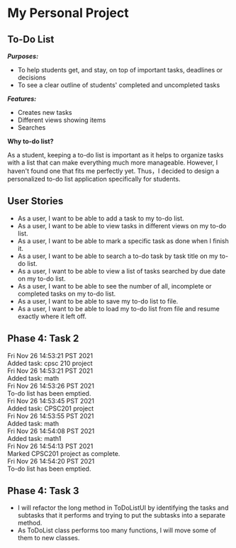 # My Personal Project

## To-Do List

***Purposes:***
- To help students get, and stay, on top of important tasks, deadlines or decisions
- To see a clear outline of students' completed and uncompleted tasks


***Features:***
- Creates new tasks
- Different views showing items
- Searches


**Why to-do list?**

As a student, keeping a to-do list is important as it helps to organize tasks with a list that can make everything much
more manageable. However, I haven't found one that fits me perfectly yet. Thus，I decided to design a personalized
to-do list application specifically for students.


## User Stories

- As a user, I want to be able to add a task to my to-do list.
- As a user, I want to be able to view tasks in different views on my to-do list.
- As a user, I want to be able to mark a specific task as done when I finish it.
- As a user, I want to be able to search a to-do task by task title on my to-do list.
- As a user, I want to be able to view a list of tasks searched by due date on my to-do list. 
- As a user, I want to be able to see the number of all, incomplete or completed tasks on my to-do list.
- As a user, I want to be able to save my to-do list to file.
- As a user, I want to be able to load my to-do list from file and resume exactly where it left off.

## Phase 4: Task 2
Fri Nov 26 14:53:21 PST 2021 <br>
Added task: cpsc 210 project <br>
Fri Nov 26 14:53:21 PST 2021 <br>
Added task: math <br>
Fri Nov 26 14:53:26 PST 2021 <br>
To-do list has been emptied. <br>
Fri Nov 26 14:53:45 PST 2021 <br>
Added task: CPSC201 project <br>
Fri Nov 26 14:53:55 PST 2021 <br>
Added task: math <br>
Fri Nov 26 14:54:08 PST 2021 <br>
Added task: math1 <br>
Fri Nov 26 14:54:13 PST 2021 <br>
Marked CPSC201 project as complete. <br>
Fri Nov 26 14:54:20 PST 2021 <br>
To-do list has been emptied. <br>

## Phase 4: Task 3
- I will refactor the long method in ToDoListUI by identifying the tasks and subtasks that it performs and trying to 
  put the subtasks into a separate method.
- As ToDoList class performs too many functions, I will move some of them to new classes.